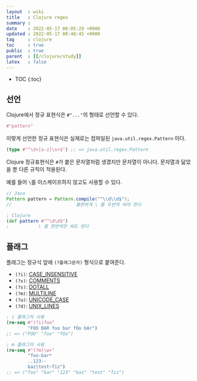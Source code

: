 ```yaml
---
layout  : wiki
title   : Clojure regex
summary : 
date    : 2022-05-17 00:05:29 +0900
updated : 2022-05-17 00:48:45 +0900
tag     : clojure
toc     : true
public  : true
parent  : [[/clojure/study]]
latex   : false
---
```

* TOC
{:toc}

## 선언

Clojure에서 정규 표현식은 `#"..."`의 형태로 선언할 수 있다.

```clojure
#"pattern"
```

이렇게 선언한 정규 표현식은 실제로는 컴파일된 `java.util.regex.Pattern` 이다.

```clojure
(type #"^\d+[a-z]\s+$") ;; => java.util.regex.Pattern
```

Clojure 정규표현식은 `#`가 붙은 문자열처럼 생겼지만 문자열이 아니다.
문자열과 닮았을 뿐 다른 규칙이 적용된다.

예를 들어 `\`를 이스케이프하지 않고도 사용할 수 있다.

```java
// Java
Pattern pattern = Pattern.compile("^\\d\\d$");
//                        불편하게 \ 를 두번씩 써야 한다
```

```clojure
; Clojure
(def pattern #"^\d\d$")
;           \ 를 한번씩만 써도 된다
```

## 플래그

플래그는 정규식 앞에 `(?플래그문자)` 형식으로 붙여준다.

- `(?i)`: [CASE_INSENSITIVE]( https://docs.oracle.com/en/java/javase/12/docs/api/java.base/java/util/regex/Pattern.html#CASE_INSENSITIVE )
- `(?x)`: [COMMENTS]( https://docs.oracle.com/en/java/javase/12/docs/api/java.base/java/util/regex/Pattern.html#COMMENTS )
- `(?s)`: [DOTALL]( https://docs.oracle.com/en/java/javase/12/docs/api/java.base/java/util/regex/Pattern.html#DOTALL )
- `(?m)`: [MULTILINE]( https://docs.oracle.com/en/java/javase/12/docs/api/java.base/java/util/regex/Pattern.html#MULTILINE )
- `(?u)`: [UNICODE_CASE]( https://docs.oracle.com/en/java/javase/12/docs/api/java.base/java/util/regex/Pattern.html#UNICODE_CASE )
- `(?d)`: [UNIX_LINES]( https://docs.oracle.com/en/java/javase/12/docs/api/java.base/java/util/regex/Pattern.html#UNIX_LINES )

```clojure
; i 플래그의 사용
(re-seq #"(?i)foo"
        "FOO BAR foo bar fOo bAr")
;; => ("FOO" "foo" "fOo")

; m 플래그의 사용
(re-seq #"(?m)\w+"
        "foo-bar*
        ..123--
        baz|test~fiz")
;; => ("foo" "bar" "123" "baz" "test" "fiz")
```

